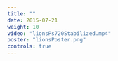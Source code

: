 ```yaml
---
title: ""
date: 2015-07-21
weight: 10
video: "lionsPs720Stabilized.mp4"
poster: "lionsPoster.png"
controls: true
---
```

